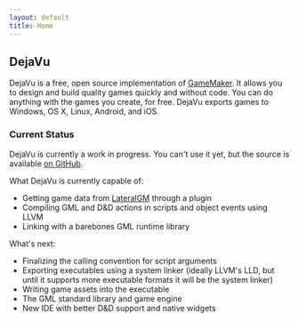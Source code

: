 ```yaml
---
layout: default
title: Home
---
```


## DejaVu
DejaVu is a free, open source implementation of [GameMaker](http://yoyogames.com). It allows you to design and build quality games quickly and without code. You can do anything with the games you create, for free. DejaVu exports games to Windows, OS X, Linux, Android, and iOS.

### Current Status
DejaVu is currently a work in progress. You can't use it yet, but the source is available [on GitHub](http://github.com/rpjohnst/dejavu).

What DejaVu is currently capable of:
* Getting game data from [LateralGM](http://lateralgm.org) through a plugin
* Compiling GML and D&D actions in scripts and object events using LLVM
* Linking with a barebones GML runtime library

What's next:
* Finalizing the calling convention for script arguments
* Exporting executables using a system linker (ideally LLVM's LLD, but until it supports more executable formats it will be the system linker)
* Writing game assets into the executable
* The GML standard library and game engine
* New IDE with better D&D support and native widgets
